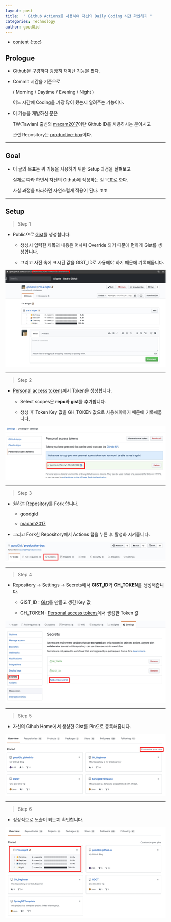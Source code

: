 ```yaml
---
layout: post
title:  " Github Actions를 사용하여 자신의 Daily Coding 시간 확인하기 "
categories: Technology
author: goodGid
---
```

* content
{:toc}

## Prologue

* Github을 구경하다 굉장히 재미난 기능을 봤다.

* Commit 시간을 기준으로 

  ( Morning / Daytime / Evening / Night )

  어느 시간에 Coding을 가장 많이 했는지 알려주는 기능이다.

* 이 기능을 개발하신 분은 

  TW(Tawian) 출신의 [maxam2017](https://github.com/maxam2017)이란 Github ID를 사용하시는 분이시고 
  
  관련 Repository는 [productive-box](https://github.com/maxam2017/productive-box)이다.





---


## Goal

* 이 글의 목표는 위 기능을 사용하기 위한 Setup 과정을 살펴보고

  실제로 따라 하면서 자신의 Github에 적용하는 걸 목표로 한다.

  사실 과정을 따라하면 자연스럽게 적용이 된다. ㅎㅎ


---


## Setup

> Step 1

* Public으로 [Gist](https://gist.github.com/)를 생성합니다. 

    - 생성시 입력한 제목과 내용은 어차피 Override 되기 때문에 편하게 Gist를 생성합니다.

    - 그리고 사진 속에 표시된 값을 GIST_ID로 사용해야 하기 때문에 기록해둡니다.

![](/assets/img/posts/Github-Actions-Daily-Coding-Time_1.png)

---

> Step 2

* [Personal access tokens](https://github.com/settings/tokens/new)에서 Token을 생성합니다.

    - Select scopes은 **repo**와 **gist**를 추가합니다.

    - 생성 후 Token Key 값을 GH_TOKEN 값으로 사용해야하기 때문에 기록해둡니다.
    
![](/assets/img/posts/Github-Actions-Daily-Coding-Time_2.png)

---

> Step 3

* 원하는 Repository를 Fork 합니다.

  - [goodgid](https://github.com/goodGid/productive-box)

  - [maxam2017](https://github.com/maxam2017/productive-box)

* 그리고 Fork한 Repository에서 Actions 탭을 누른 후 활성화 시켜줍니다.

![](/assets/img/posts/Github-Actions-Daily-Coding-Time_3.png)

---

> Step 4

* Repository -> Settings -> Secrets에서 **GIST_ID**와 **GH_TOKEN**를 생성해줍니다.

    - GIST_ID : [Gist](https://gist.github.com/)를 만들고 생긴 Key 값

    - GH_TOKEN : [Personal access tokens](https://github.com/settings/tokens/new)에서 생성한 Token 값
    
    
![](/assets/img/posts/Github-Actions-Daily-Coding-Time_4.png)

---

> Step 5

* 자신의 Gihub Home에서 생성한 Gist를 Pin으로 등록해줍니다.

![](/assets/img/posts/Github-Actions-Daily-Coding-Time_5.png)

---

> Step 6

* 정상적으로 노출이 되는지 확인합니다.

![](/assets/img/posts/Github-Actions-Daily-Coding-Time_6.png)

